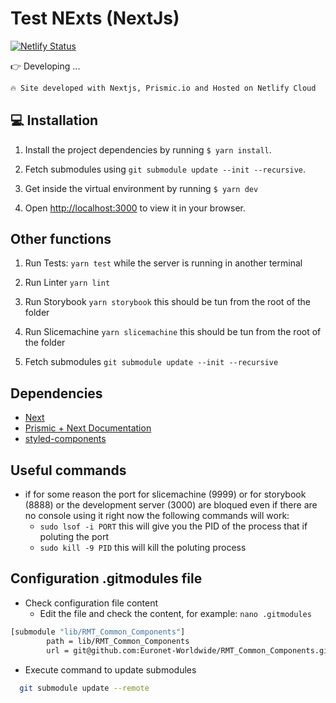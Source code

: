
# Test NExts (NextJs)

[![Netlify Status](https://api.netlify.com/api/v1/badges/20d11a7c-b8b6-4b9c-a3ff-723038935fc0/deploy-status)](https://app.netlify.com/sites/dandelion-preview/deploys)

👉 Developing ...

```bash
🔥 Site developed with Nextjs, Prismic.io and Hosted on Netlify Cloud
```

## 💻 Installation

1. Install the project dependencies by running `$ yarn install`.

2. Fetch submodules using `git submodule update --init --recursive`.

3. Get inside the virtual environment by running `$ yarn dev`

4. Open [http://localhost:3000](http://localhost:3000) to view it in your browser.

## Other functions

1. Run Tests: `yarn test` while the server is running in another terminal

2. Run Linter `yarn lint`

3. Run Storybook `yarn storybook` this should be tun from the root of the folder

4. Run Slicemachine `yarn slicemachine` this should be tun from the root of the folder

5. Fetch submodules `git submodule update --init --recursive`

## Dependencies

- [Next](https://nextjs.org/docs/getting-started)
- [Prismic + Next Documentation](https://prismic.io/docs/technologies/nextjs)
- [styled-components](https://styled-components.com/)

## Useful commands

- if for some reason the port for slicemachine (9999) or for storybook (8888) or the development server (3000) are bloqued even if there are no console using it right now the following commands will work:
  - `sudo lsof -i PORT` this will give you the PID of the process that if poluting the port
  - `sudo kill -9 PID` this will kill the poluting process




## Configuration .gitmodules file

- Check configuration file content
  - Edit the file and check the content, for example: 
   `nano .gitmodules` 

```bash
[submodule "lib/RMT_Common_Components"]
        path = lib/RMT_Common_Components
        url = git@github.com:Euronet-Worldwide/RMT_Common_Components.git
```

- Execute command to update submodules
```bash
  git submodule update --remote
```
